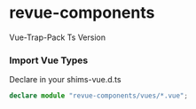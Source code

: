 # revue-components
Vue-Trap-Pack Ts Version


### Import Vue Types
Declare in your shims-vue.d.ts

```ts
declare module "revue-components/vues/*.vue";
```
